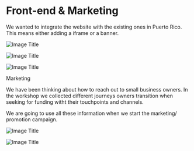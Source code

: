 # Front-end & Marketing

We wanted to integrate the website with the existing ones in Puerto Rico. This means either adding a iframe or a banner.


![Image Title](http://cl.ly/X8U0/Screen%20Shot%202014-08-20%20at%2011.32.31%20AM.png)

![Image Title](http://cl.ly/X8rz/Screen%20Shot%202014-08-20%20at%2011.32.42%20AM.png)

![Image Title](http://cl.ly/X86b/Screen%20Shot%202014-08-20%20at%2011.32.53%20AM.png)


Marketing

We have been thinking about how to reach out to small business owners.
In the workshop we collected different journeys owners transition when seeking for funding witht their touchpoints and channels.

We are going to use all these information when we start the marketing/ promotion campaign.

![Image Title](http://cl.ly/XBi9/IMG_0165.jpg)

![Image Title](http://cl.ly/XBPe/IMG_0157.jpg)




